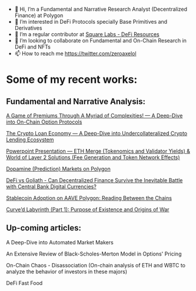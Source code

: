 - 👋 Hi, I’m a Fundamental and Narrative Research Analyst (Decentralized Finance) at Polygon
- 👀 I’m interested in DeFi Protocols specially Base Primitives and Derivatives
- 🌱 I’m a regular contributor at [Square Labs - DeFi Resources](https://github.com/Square-Labs/DeFi-Resources)
- 💞️ I’m looking to collaborate on Fundamental and On-Chain Research in DeFi and NFTs
- 📫 How to reach me https://twitter.com/zeroaxelol

# Some of my recent works:

## Fundamental and Narrative Analysis:

[A Game of Premiums Through A Myriad of Complexities! — A Deep-Dive into On-Chain Option Protocols](https://polygontech.medium.com/a-game-of-premiums-through-a-myriad-of-complexities-a-deep-dive-into-on-chain-option-protocols-d9619fe99278)

[The Crypto Loan Economy — A Deep-Dive into Undercollateralized Crypto Lending Ecosystem](https://polygontech.medium.com/the-crypto-loan-economy-d788ac794b3c)

[Powerpoint Presentation — ETH Merge (Tokenomics and Validator Yields) & World of Layer 2 Solutions (Fee Generation and Token Network Effects)](https://docs.google.com/presentation/d/1Z0zhQDZ9z0CtmbuPecQqHu9gvnQg6ekWHZ5SqfOrgn4/edit?usp=sharing)

[Dopamine (Prediction) Markets on Polygon](https://polygondefi.substack.com/p/on-screen-dopamine-markets-on-polygon)

[DeFi vs Goliath - Can Decentralized Finance Survive the Inevitable Battle with Central Bank Digital Currencies?](https://medium.com/the-polygon-blog/defi-vs-goliath-86ef4fadea81)

[Stablecoin Adoption on AAVE Polygon: Reading Between the Chains](https://polygondefi.substack.com/p/stablecoins-adoption-on-aave-polygon)

[Curve’d Labyrinth (Part 1): Purpose of Existence and Origins of War](https://polygondefi.substack.com/p/curved-labyrinth-part-1-purpose-of)


## Up-coming articles:

A Deep-Dive into Automated Market Makers

An Extensive Review of Black-Scholes-Merton Model in Options' Pricing

On-Chain Chaos - Disassociation (On-chain analysis of ETH and WBTC to analyze the behavior of investors in these majors)

DeFi Fast Food


<!---
zeroaxelol/zeroaxelol is a ✨ special ✨ repository because its `README.md` (this file) appears on your GitHub profile.
You can click the Preview link to take a look at your changes.
--->
